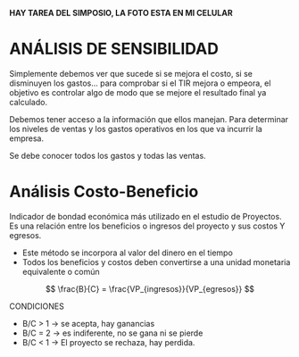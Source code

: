 **HAY TAREA DEL SIMPOSIO, LA FOTO ESTA EN MI CELULAR**

# ANÁLISIS DE SENSIBILIDAD

Simplemente debemos ver que sucede si se mejora el costo, si se disminuyen los gastos... para comprobar si el TIR mejora o empeora, el objetivo es controlar algo de modo que se mejore el resultado final ya calculado.

Debemos tener acceso a la información que ellos manejan. Para determinar los niveles de ventas y los gastos operativos en los que va incurrir la empresa.

Se debe conocer todos los gastos y todas las ventas.

# Análisis Costo-Beneficio

Indicador de bondad económica más utilizado en el estudio de Proyectos.
Es una relación entre los beneficios o ingresos del proyecto y sus costos Y egresos.

- Este método se incorpora al valor del dinero en el tiempo
- Todos los beneficios y costos deben convertirse a una unidad monetaria equivalente o común

$$
\frac{B}{C} = \frac{VP_{ingresos}}{VP_{egresos}}
$$

CONDICIONES
- B/C > 1 -> se acepta, hay ganancias
- B/C = 2 -> es indiferente, no se gana ni se pierde
- B/C < 1 -> El proyecto se rechaza, hay perdida.